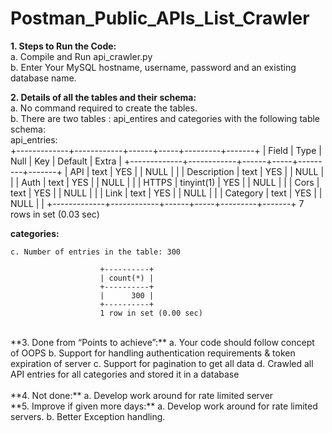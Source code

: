 # Postman_Public_APIs_List_Crawler




**1. Steps to Run the Code:**<br /> 
    a. Compile and Run api_crawler.py<br /> 
    b. Enter Your MySQL hostname, username, password and an existing database name.<br /> 
    
    

 **2. Details of all the tables and their schema:**<br /> 
    a. No command required to create the tables. <br /> 
    b. There are two tables : api_entires and categories with the following table schema:<br /> 
                 api_entries:<br /> 
                +-------------+------------+------+-----+---------+-------+
                | Field             | Type         | Null | Key | Default | Extra |
                +-------------+------------+------+-----+---------+-------+
                | API               | text         | YES  |     | NULL    |       |
                | Description       | text         | YES  |     | NULL    |       |
                | Auth              | text         | YES  |     | NULL    |       |
                | HTTPS             | tinyint(1)   | YES  |     | NULL    |       |
                | Cors              | text         | YES  |     | NULL    |       |
                | Link              | text         | YES  |     | NULL    |       |
                | Category          | text         | YES  |     | NULL    |       |
                +-------------+------------+------+-----+---------+-------+
7 rows in set (0.03 sec)

**categories:**<br /> 

    c. Number of entries in the table: 300

                        +----------+
                        | count(*) |
                        +----------+
                        |      300 |
                        +----------+
                        1 row in set (0.00 sec)
<br /> 
  **3. Done from “Points to achieve”:**
      a. Your code should follow concept of OOPS
      b. Support for handling authentication requirements & token expiration of server
      c. Support for pagination to get all data
      d. Crawled all API entries for all categories and stored it in a database
<br /> <br /> 
  **4. Not done:**
      a. Develop work around for rate limited server	
<br /> 
  **5. Improve if given more days:**
      a. Develop work around for rate limited servers.
      b. Better Exception handling.
